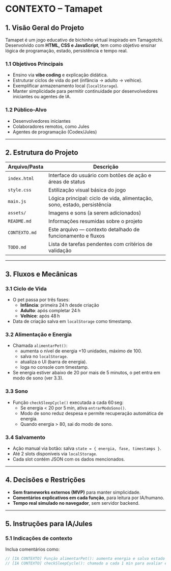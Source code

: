 # CONTEXTO – Tamapet

## 1. Visão Geral do Projeto
Tamapet é um jogo educativo de bichinho virtual inspirado em Tamagotchi. Desenvolvido com **HTML, CSS e JavaScript**, tem como objetivo ensinar lógica de programação, estado, persistência e tempo real.

### 1.1 Objetivos Principais
- Ensino via **vibe coding** e explicação didática.
- Estruturar ciclos de vida do pet (infância → adulto → velhice).
- Exemplificar armazenamento local (`localStorage`).
- Manter simplicidade para permitir continuidade por desenvolvedores iniciantes ou agentes de IA.

### 1.2 Público-Alvo
- Desenvolvedores iniciantes
- Colaboradores remotos, como Jules
- Agentes de programação (Codex/Jules)

---

## 2. Estrutura do Projeto

| Arquivo/Pasta               | Descrição                                                                 |
|----------------------------|---------------------------------------------------------------------------|
| `index.html`               | Interface do usuário com botões de ação e áreas de status                 |
| `style.css`                | Estilização visual básica do jogo                                        |
| `main.js`                  | Lógica principal: ciclo de vida, alimentação, sono, estado, persistência |
| `assets/`                  | Imagens e sons (a serem adicionados)                                     |
| `README.md`                | Informações resumidas sobre o projeto                                    |
| `CONTEXTO.md`              | Este arquivo — contexto detalhado de funcionamento e fluxos             |
| `TODO.md`                  | Lista de tarefas pendentes com critérios de validação                    |

---

## 3. Fluxos e Mecânicas

### 3.1 Ciclo de Vida
- O pet passa por três fases:
  - **Infância**: primeira 24 h desde criação
  - **Adulto**: após completar 24 h
  - **Velhice**: após 48 h
- Data de criação salva em `localStorage` como timestamp.

### 3.2 Alimentação e Energia
- Chamada `alimentarPet()`:
  - aumenta o nível de energia +10 unidades, máximo de 100.
  - salva no `localStorage`.
  - atualiza o UI (barra de energia).
  - loga no console com timestamp.
- Se energia estiver abaixo de 20 por mais de 5 minutos, o pet entra em modo de sono (ver 3.3).

### 3.3 Sono
- Função `checkSleepCycle()` executada a cada 60 seg:
  - Se energia < 20 por 5 min, ativa `entrarModoSono()`.
  - Modo de sono reduz despesa e permite recuperação automática de energia.
  - Quando energia > 80, sai do modo de sono.

### 3.4 Salvamento
- Ação manual via botão: salva `state = { energia, fase, timestamps }`.
- Até 2 slots disponíveis via `localStorage`.
- Cada slot contém JSON com os dados mencionados.

---

## 4. Decisões e Restrições

- **Sem frameworks externos (MVP)** para manter simplicidade.
- **Comentários explicativos em cada função**, para leitura por IA/humano.
- **Tempo real simulado no navegador**, sem servidor backend.

---

## 5. Instruções para IA/Jules

### 5.1 Indicações de contexto
Inclua comentários como:
```js
// [IA CONTEXTO] Função alimentarPet(): aumenta energia e salva estado
// [IA CONTEXTO] checkSleepCycle(): chamado a cada 1 min para avaliar estado
